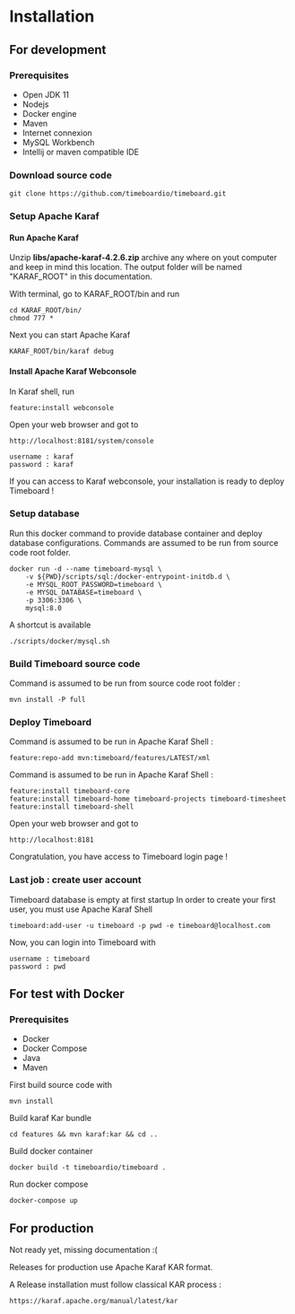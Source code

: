 # Installation

## For development

### Prerequisites

- Open JDK 11
- Nodejs
- Docker engine
- Maven
- Internet connexion
- MySQL Workbench
- Intellij or maven compatible IDE

### Download source code

    git clone https://github.com/timeboardio/timeboard.git

### Setup Apache Karaf


#### Run Apache Karaf 
Unzip **libs/apache-karaf-4.2.6.zip** archive any where on yout computer and keep in mind this location.
The output folder will be named "KARAF_ROOT" in this documentation.

With terminal, go to KARAF_ROOT/bin and run 

    cd KARAF_ROOT/bin/
    chmod 777 *
    
Next you can start Apache Karaf

    KARAF_ROOT/bin/karaf debug
    
#### Install Apache Karaf Webconsole

In Karaf shell, run 

    feature:install webconsole
 
Open your web browser and got to 

    http://localhost:8181/system/console
    
    username : karaf
    password : karaf

If you can access to Karaf webconsole, your installation is ready to deploy Timeboard !

### Setup database

Run this docker command to provide database container and deploy database configurations. 
Commands are assumed to be run from source code root folder. 

    docker run -d --name timeboard-mysql \
        -v ${PWD}/scripts/sql:/docker-entrypoint-initdb.d \
        -e MYSQL_ROOT_PASSWORD=timeboard \
        -e MYSQL_DATABASE=timeboard \
        -p 3306:3306 \
        mysql:8.0
        
A shortcut is available 

    ./scripts/docker/mysql.sh
    

### Build Timeboard source code

Command is assumed to be run from source code root folder :

    mvn install -P full   
    

### Deploy Timeboard


Command is assumed to be run in Apache Karaf Shell :

    feature:repo-add mvn:timeboard/features/LATEST/xml


Command is assumed to be run in Apache Karaf Shell :

    feature:install timeboard-core 
    feature:install timeboard-home timeboard-projects timeboard-timesheet  
    feature:install timeboard-shell  

Open your web browser and got to 

    http://localhost:8181
    
Congratulation, you have access to Timeboard login page !

### Last job : create user account

Timeboard database is empty at first startup
In order to create your first user, you must use Apache Karaf Shell 

    timeboard:add-user -u timeboard -p pwd -e timeboard@localhost.com
        
Now, you can login into Timeboard with 

    username : timeboard
    password : pwd      
        

## For test with Docker

### Prerequisites

- Docker
- Docker Compose
- Java
- Maven

First build source code with 

    mvn install
    
Build karaf Kar bundle

    cd features && mvn karaf:kar && cd ..
    
Build docker container

    docker build -t timeboardio/timeboard .
        
Run docker compose

    docker-compose up

## For production

Not ready yet, missing documentation :(

Releases for production use Apache Karaf KAR format.

A Release installation must follow classical KAR process : 

    https://karaf.apache.org/manual/latest/kar

